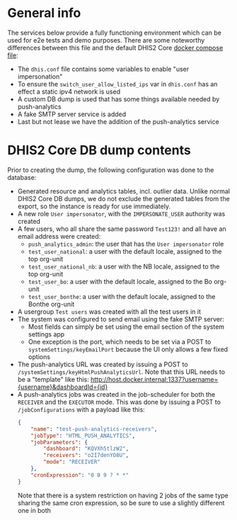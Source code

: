 # General info

The services below provide a fully functioning environment which can be used for e2e tests
and demo purposes. There are some noteworthy differences between this file and the default
DHIS2 Core [docker compose file](https://github.com/dhis2/dhis2-core/blob/master/docker-compose.yml):

-   The `dhis.conf` file contains some variables to enable "user impersonation"
-   To ensure the `switch_user_allow_listed_ips` var in `dhis.conf` has an effect a
    static ipv4 network is used
-   A custom DB dump is used that has some things available needed by push-analytics
-   A fake SMTP server service is added
-   Last but not lease we have the addition of the push-analytics service

# DHIS2 Core DB dump contents

Prior to creating the dump, the following configuration was done to the database:

-   Generated resource and analytics tables, incl. outlier data. Unlike normal DHIS2
    Core DB dumps, we do not exclude the generated tables from the export, so the
    instance is ready for use immediately.
-   A new role `User impersonator`, with the `IMPERSONATE_USER` authority was created
-   A few users, who all share the same password `Test123!` and all have an email
    address were created:
    -   `push_analytics_admin`: the user that has the `User impersonator` role
    -   `test_user_national`: a user with the default locale, assigned to the top org-unit
    -   `test_user_national_nb`: a user with the NB locale, assigned to the top org-unit
    -   `test_user_bo`: a user with the default locale, assigned to the Bo org-unit
    -   `test_user_bonthe`: a user with the default locale, assigned to the Bonthe org-unit
-   A usergroup `Test users` was created with all the test users in it
-   The system was configured to send email using the fake SMTP server:
    -   Most fields can simply be set using the email section of the system settings app
    -   One exception is the port, which needs to be set via a POST to
        `systemSettings/keyEmailPort` because the UI only allows a few fixed options
-   The push-analytics URL was created by issuing a POST to `/systemSettings/keyHtmlPushAnalyticsUrl`.
    Note that this URL needs to be a "template" like this:
    http://host.docker.internal:1337?username={username}&dashboardId={id}
-   A push-analytics jobs was created in the job-scheduler for both the `RECEIVER` and
    the `EXECUTOR` mode. This was done by issuing a POST to `/jobConfigurations` with a
    payload like this:
    ```json
    {
        "name": "test-push-analytics-receivers",
        "jobType": "HTML_PUSH_ANALYTICS",
        "jobParameters": {
            "dashboard": "KQVXh5tlzW2",
            "receivers": "o2I7denYO8U",
            "mode": "RECEIVER"
        },
        "cronExpression": "0 0 9 ? * *"
    }
    ```
    Note that there is a system restriction on having 2 jobs of the same type sharing the
    same cron expression, so be sure to use a slightly different one in both
